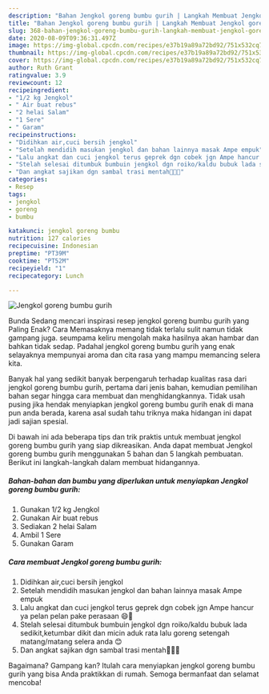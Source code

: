 ```yaml
---
description: "Bahan Jengkol goreng bumbu gurih | Langkah Membuat Jengkol goreng bumbu gurih Yang Paling Enak"
title: "Bahan Jengkol goreng bumbu gurih | Langkah Membuat Jengkol goreng bumbu gurih Yang Paling Enak"
slug: 368-bahan-jengkol-goreng-bumbu-gurih-langkah-membuat-jengkol-goreng-bumbu-gurih-yang-paling-enak
date: 2020-08-09T09:36:31.497Z
image: https://img-global.cpcdn.com/recipes/e37b19a89a72bd92/751x532cq70/jengkol-goreng-bumbu-gurih-foto-resep-utama.jpg
thumbnail: https://img-global.cpcdn.com/recipes/e37b19a89a72bd92/751x532cq70/jengkol-goreng-bumbu-gurih-foto-resep-utama.jpg
cover: https://img-global.cpcdn.com/recipes/e37b19a89a72bd92/751x532cq70/jengkol-goreng-bumbu-gurih-foto-resep-utama.jpg
author: Ruth Grant
ratingvalue: 3.9
reviewcount: 12
recipeingredient:
- "1/2 kg Jengkol"
- " Air buat rebus"
- "2 helai Salam"
- "1 Sere"
- " Garam"
recipeinstructions:
- "Didihkan air,cuci bersih jengkol"
- "Setelah mendidih masukan jengkol dan bahan lainnya masak Ampe empuk"
- "Lalu angkat dan cuci jengkol terus geprek dgn cobek jgn Ampe hancur ya pelan pelan pake perasaan 😄🙏"
- "Stelah selesai ditumbuk bumbuin jengkol dgn roiko/kaldu bubuk lada sedikit,ketumbar dikit dan micin aduk rata lalu goreng setengah matang/matang selera anda 😊"
- "Dan angkat sajikan dgn sambal trasi mentah🤤🤤🤤"
categories:
- Resep
tags:
- jengkol
- goreng
- bumbu

katakunci: jengkol goreng bumbu 
nutrition: 127 calories
recipecuisine: Indonesian
preptime: "PT39M"
cooktime: "PT52M"
recipeyield: "1"
recipecategory: Lunch

---
```



![Jengkol goreng bumbu gurih](https://img-global.cpcdn.com/recipes/e37b19a89a72bd92/751x532cq70/jengkol-goreng-bumbu-gurih-foto-resep-utama.jpg)

Bunda Sedang mencari inspirasi resep jengkol goreng bumbu gurih yang Paling Enak? Cara Memasaknya memang tidak terlalu sulit namun tidak gampang juga. seumpama keliru mengolah maka hasilnya akan hambar dan bahkan tidak sedap. Padahal jengkol goreng bumbu gurih yang enak selayaknya mempunyai aroma dan cita rasa yang mampu memancing selera kita.



Banyak hal yang sedikit banyak berpengaruh terhadap kualitas rasa dari jengkol goreng bumbu gurih, pertama dari jenis bahan, kemudian pemilihan bahan segar hingga cara membuat dan menghidangkannya. Tidak usah pusing jika hendak menyiapkan jengkol goreng bumbu gurih enak di mana pun anda berada, karena asal sudah tahu triknya maka hidangan ini dapat jadi sajian spesial.


Di bawah ini ada beberapa tips dan trik praktis untuk membuat jengkol goreng bumbu gurih yang siap dikreasikan. Anda dapat membuat Jengkol goreng bumbu gurih menggunakan 5 bahan dan 5 langkah pembuatan. Berikut ini langkah-langkah dalam membuat hidangannya.

<!--inarticleads1-->

##### Bahan-bahan dan bumbu yang diperlukan untuk menyiapkan Jengkol goreng bumbu gurih:

1. Gunakan 1/2 kg Jengkol
1. Gunakan  Air buat rebus
1. Sediakan 2 helai Salam
1. Ambil 1 Sere
1. Gunakan  Garam




<!--inarticleads2-->

##### Cara membuat Jengkol goreng bumbu gurih:

1. Didihkan air,cuci bersih jengkol
1. Setelah mendidih masukan jengkol dan bahan lainnya masak Ampe empuk
1. Lalu angkat dan cuci jengkol terus geprek dgn cobek jgn Ampe hancur ya pelan pelan pake perasaan 😄🙏
1. Stelah selesai ditumbuk bumbuin jengkol dgn roiko/kaldu bubuk lada sedikit,ketumbar dikit dan micin aduk rata lalu goreng setengah matang/matang selera anda 😊
1. Dan angkat sajikan dgn sambal trasi mentah🤤🤤🤤




Bagaimana? Gampang kan? Itulah cara menyiapkan jengkol goreng bumbu gurih yang bisa Anda praktikkan di rumah. Semoga bermanfaat dan selamat mencoba!
